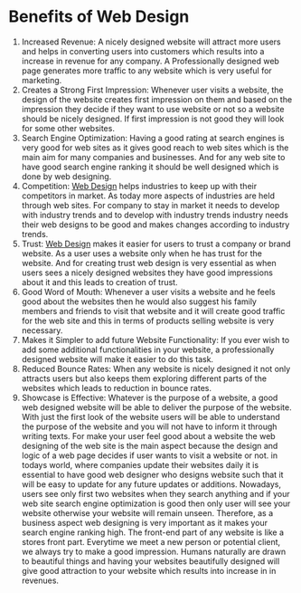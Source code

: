 # Benefits of Web Design
1.	Increased Revenue:  A nicely designed website will attract more users and helps in converting users into customers which results into a increase in revenue for any company. A Professionally designed web page generates more traffic to any website which is very useful for marketing. 
2.	Creates a Strong First Impression: Whenever user visits a website, the design of the website creates first impression on them and based on the impression they decide if they want to use website or not so a website should be nicely designed. If first impression is not good they will look for some other websites.
3.	Search Engine Optimization: Having a good rating at search engines is very good for web sites as it gives good reach to web sites which is the main aim for many companies and businesses. And for any web site to have good search engine ranking it should be well designed which is done by web designing. 
4.	Competition: <a href="https://www.apponix.com/web-design-course">Web Design</a> helps industries to keep up with their competitors in market. As today more aspects of industries are held through web sites. For company to stay in market it needs to develop with industry trends and to develop with industry trends industry needs their web designs to be good and makes changes according to industry trends.
5.	Trust: <a href="https://www.apponix.com/web-design-course">Web Design</a> makes it easier for users to trust a company or brand website. As a user uses a website only when he has trust for the website. And for creating trust web design is very essential as when users sees a nicely designed websites they have good impressions about it and this leads to creation of trust.    
6.	Good Word of Mouth: Whenever a user visits a website and he feels good about the websites then he would also suggest his family members and friends to visit that website and it will create good traffic for the web site and this in terms of products selling website is very necessary. 
7.	Makes it Simpler to add future Website Functionality: If you ever wish to add some additional functionalities in your website, a professionally designed website will make it easier to do this task.
8.	Reduced Bounce Rates: When any website is nicely designed it not only attracts users but also keeps them exploring different parts of the websites which leads to reduction in bounce rates.
9.	Showcase is Effective: Whatever is the purpose of a website, a good web designed website will be able to deliver the purpose of the website. With just the first look of the website users will be able to understand the purpose of the website and you will not have to inform it through writing texts.
For make your user feel good about a website the web designing of the web site is the main aspect because the design and logic of a web page decides if user wants to visit a website or not. in todays world,  where companies update their websites daily it is essential to have good web designer who designs website such that it will be easy to update for any future updates or additions. Nowadays, users see only first two websites when they search anything and if your web site search engine optimization is good then only user will see your website otherwise your website will remain unseen. Therefore, as a business aspect web designing is very important as it makes your search engine ranking high.  The front-end part of any website is like a stores front part. Everytime we meet a new person or potential client, we always try to make a good impression. Humans naturally are drawn to beautiful things and having your websites beautifully designed will give good attraction to your website which results into increase in in revenues.

